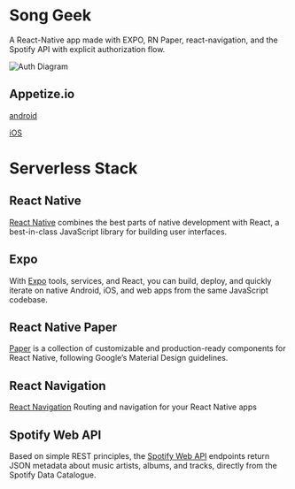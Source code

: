 # Song Geek

A React-Native app made with EXPO, RN Paper, react-navigation, and the Spotify API with explicit authorization flow.

![Auth Diagram](https://developer.spotify.com/assets/AuthG_AuthoriztionCode.png)

## Appetize.io

[android](https://appetize.io/app/b0yw4wdjvc64q8c9wndm03cgf8)

[iOS](https://appetize.io/app/kbzzec8fvdmcnnwuyubpa39cx4)

# Serverless Stack

## React Native

[React Native](https://appetize.io/app/zx8wahq08g7155p0v6q6cuag8g) combines the best parts of native development with React, a best-in-class JavaScript library for building user interfaces.

## Expo

With [Expo](https://expo.io/) tools, services, and React, you can build, deploy, and quickly iterate on native Android, iOS, and web apps from the same JavaScript codebase.

## React Native Paper

[Paper](https://callstack.github.io/react-native-paper/) is a collection of customizable and production-ready components for React Native, following Google’s Material Design guidelines.

## React Navigation

[React Navigation](https://reactnavigation.org/) Routing and navigation for your React Native apps

## Spotify Web API

Based on simple REST principles, the [Spotify Web API](https://developer.spotify.com/documentation/web-api/) endpoints return JSON metadata about music artists, albums, and tracks, directly from the Spotify Data Catalogue.
